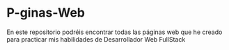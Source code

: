 # P-ginas-Web
En este repositorio podréis encontrar todas las páginas web que he creado para practicar mis habilidades de Desarrollador Web FullStack
